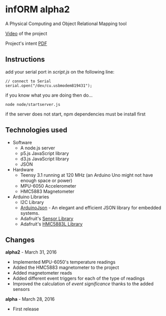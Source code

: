 # infORM alpha2

A Physical Computing and Object Relational Mapping tool

[Video](https://vimeo.com/161095259) of the project

Project's intent [PDF](https://mbrav.github.io/archive/infORM/ProjectIntent.pdf)

## Instructions

add your serial port in _script.js_ on the following line:

```
// connect to Serial
serial.open("/dev/cu.usbmodem819431");
```

if you know what you are doing then do...

```
node node/startserver.js
```

if the server does not start, npm dependencies must be install first

## Technologies used

-   Software
    -   A node.js server
    -   p5.js JavaScript library
    -   d3.js JavaScript library
    -   JSON
-   Hardware
    -   Teensy 3.1 running at 120 MHz (an Arduino Uno might not have enough space or power)
    -   MPU-6050 Accelerometer
    -   HMC5883 Magnetometer
-   Arduino Libraries
    -   I2C Library
    -   [ArduinoJson](https://github.com/bblanchon/ArduinoJson) - An elegant and efficient JSON library for embedded systems.
    -   Adafruit's [Sensor Library](https://github.com/adafruit/Adafruit_Sensor)
    -   Adafruit's [HMC5883L Library](https://github.com/adafruit/Adafruit_HMC5883_Unified)

## Changes

**alpha2** - March 31, 2016

-   Implemented MPU-6050's temperature readings
-   Added the HMC5883 magnetometer to the project
-   Added magnetometer reads
-   Added different event triggers for each of the type of readings
-   Improved the calculation of _event significance_ thanks to the added sensors

**alpha** - March 28, 2016

-   First release
